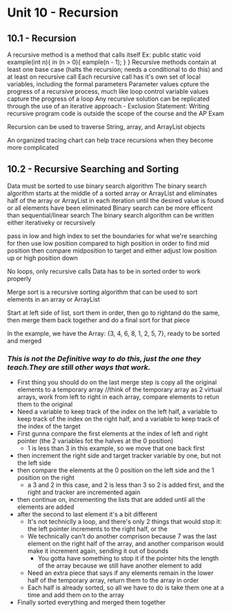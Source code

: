 # Unit 10 - Recursion

## 10.1 - Recursion
A recursive method is a method that calls itself
Ex:
    public static void example(int n){
        in (n > 0){
            eample(n - 1);
        }
    }
Recursive methods contain at least one base case (halts the recursion; needs a conditional to do this) and at least on recursive call
Each recursive call has it's own set of local variables, including the formal parameters
Parameter values cpture the progress of a recursive process, much like loop control variable values capture the progress of a loop
Any recursive solution can be replicated through the use of an iterative approach
    - Exclusion Statement: Writing recursive program code is outside the scope of the course and the AP Exam


Recursion can be used to traverse String, array, and ArrayList objects

An organized tracing chart can help trace recursions when they become more complicated

## 10.2 - Recursive Searching and Sorting
Data must be sorted to use binary search algorithm
The binary search algorithm starts at the middle of a sorted array or ArrayList and eliminates half of the array or ArrayList in each iteration until the desired value is found or all elements have been eliminated
Binary search can be more efficent than sequential/linear search
The binary search algorithm can be written either iterativeky or recursively

pass in low and high index to set the boundaries for what we're searching for then use low position compared to high position in order to find mid position
then compare midposition to target and either adjust low position up or high position down

No loops, only recursive calls
Data has to be in sorted order to work properly


Merge sort is a recursive sorting algorithm that can be used to sort elements in an array or ArrayList

Start at left side of list, sort them in order, then go to rightand do the same, then merge them back together and do a final sort for that piece


In the example, we have the Array: {3, 4, 6, 8, 1, 2, 5, 7}, ready to be sorted and merged

### ***This is not the Definitive way to do this, just the one they teach.They are still other ways that work.***
- First thing you should do on the last merge step is copy all the original elements to a temporary array
//think of the temporary array as 2 virtual arrays, work from left to right in each array, compare elements to retun them to the original
- Need a variable to keep track of the index on the left half, a variable to keep track of the index on the right half, and a variable to keep track of the index of the target
- First gunna compare the first elements at the index of left and right pointer (the 2 variables fot the halves at the 0 position)
    - 1 is less than 3 in this example, so we move that one back first
- then increment the right side and target tracker variable by one, but not the left side
- then compare the elements at the 0 position on the left side and the 1 position on the right
    - a 3 and 2 in this case, and 2 is less than 3 so 2 is added first, and the right and tracker are incremented again
- then continue on, incrementing the lists that are added until all the elements are added
- after the second to last element it's a bit different
    - It's not techniclly a loop, and there's only 2 things that would stop it: the left pointer increments to the right half, or the
    - We technically can't do another comprison because 7 was the last element on the right half of the array, and another comparison would make it increment again, sending it out of bounds
        - You gotta have something to stop it if the pointer hits the length of the array because we still have another element to add
    - Need an extra piece that says if any elements remain in the lower half of the temporary array, return them to the array in order
    - Each half is already sorted, so all we have to do is take them one at a time and add them on to the array
- Finally sorted everything and merged them together
